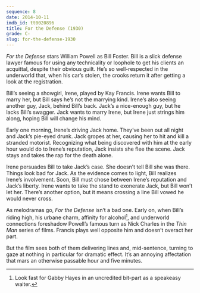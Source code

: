 ```yaml
---
sequence: 8
date: 2014-10-11
imdb_id: tt0020896
title: For the Defense (1930)
grade: C-
slug: for-the-defense-1930
---
```


_For the Defense_ stars William Powell as Bill Foster. Bill is a slick defense lawyer famous for using any technicality or loophole to get his clients an acquittal, despite their obvious guilt. He’s so well-respected in the underworld that, when his car’s stolen, the crooks return it after getting a look at the registration.

Bill’s seeing a showgirl, Irene, played by Kay Francis. Irene wants Bill to marry her, but Bill says he’s not the marrying kind. Irene’s also seeing another guy, Jack, behind Bill’s back. Jack’s a nice-enough guy, but he lacks Bill’s swagger. Jack wants to marry Irene, but Irene just strings him along, hoping Bill will change his mind.

Early one morning, Irene’s driving Jack home. They’ve been out all night and Jack’s pie-eyed drunk. Jack gropes at her, causing her to hit and kill a stranded motorist. Recognizing what being discovered with him at the early hour would do to Irene’s reputation, Jack insists she flee the scene. Jack stays and takes the rap for the death alone.

Irene persuades Bill to take Jack’s case. She doesn’t tell Bill she was there. Things look bad for Jack. As the evidence comes to light, Bill realizes Irene’s involvement. Soon, Bill must chose between Irene’s reputation and Jack’s liberty. Irene wants to take the stand to exonerate Jack, but Bill won’t let her. There’s another option, but it means crossing a line Bill vowed he would never cross.

As melodramas go, _For the Defense_ isn’t a bad one. Early on, when Bill’s riding high, his urbane charm, affinity for alcohol[^1], and underworld connections foreshadow Powell’s famous turn as Nick Charles in the _Thin Man_ series of films. Francis plays well opposite him and doesn’t overact her part.

But the film sees both of them delivering lines and, mid-sentence, turning to gaze at nothing in particular for dramatic effect. It’s an annoying affectation that mars an otherwise passable hour and five minutes.

[^1]: Look fast for Gabby Hayes in an uncredited bit-part as a speakeasy waiter.
